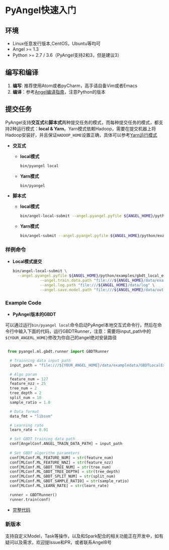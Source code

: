 # PyAngel快速入门

## 环境

* Linux任意发行版本,CentOS，Ubuntu等均可
* Angel >= 1.3
* Python >= 2.7 / 3.6（PyAngel支持2和3，但是建议3）

## 编写和编译

1. **编写**: 推荐使用Atom或者pyCharm，高手请自备Vim或者Emacs
2. **编译**：参考[Angel编译指南](../deploy/source_compile.md)，注意Python的版本


## 提交任务

PyAngel支持**交互式**和**脚本式**两种提交任务的模式，而每种提交任务的模式，都支持2种运行模式：**local & Yarn**。Yarn模式依赖Hadoop，需要在提交机器上将Hadoop安装好，并且保证`HADOOP_HOME`设置正确，具体可以参考[Yarn运行模式](../deploy/run_on_yarn.md)

- **交互式**

	* **local模式**

		```bash
		bin/pyangel local
		```
	* **Yarn模式**

		```bash
		bin/pyangel
		```

- **脚本式**

  - **local模式**

    ```bash
	bin/angel-local-submit --angel.pyangel.pyfile ${ANGEL_HOME}/python/examples/gbdt_local_example/py
	```

  - **Yarn模式**
	
	```bash
	bin/angel-submit --angel.pyangel.pyfile ${ANGEL_HOME}/python/examples/gbdt_example.py
	```



### **样例命令**

* **Local模式提交**

  ```bash
  bin/angel-local-submit \
    --angel.pyangel.pyfile ${ANGEL_HOME}/python/examples/gbdt_local_example.py \
			  --angel.train.data.path "file:///${ANGEL_HOME}/data/exampledata/GBDTLocalExampleData/agaricus.txt.train" \
			  --angel.log.path "file:///${ANGEL_HOME}/data/log" \
			  --angel.save.model.path "file:///${ANGEL_HOME}/data/output"
	```

### Example Code

* **PyAngel版本的GBDT**
    
可以通过运行`bin/pyangel local`命令启动PyAngel本地交互式命令行，然后在命令行中输入下面的代码，运行GBDTRunner，注意：需要将input_path中的`${YOUR_ANGERL_HOME}`修改为你自己的angel绝对安装路径    

  ```Python

   from pyangel.ml.gbdt.runner import GBDTRunner

	# Trainning data input path
	input_path = "file:///${YOUR_ANGEL_HOME}/data/exampledata/GBDTLocalExampleData/agaricus.txt.train"

    # Algo param
    feature_num = 127
    feature_nzz = 25
    tree_num = 2
    tree_depth = 2
    split_num = 10
    sample_ratio = 1.0

    # Data format
    data_fmt = "libsvm"

    # Learning rate
    learn_rate = 0.01

    # Set GBDT training data path
    conf[AngelConf.ANGEL_TRAIN_DATA_PATH] = input_path
    
    # Set GBDT algorithm parameters
    conf[MLConf.ML_FEATURE_NUM] = str(feature_num)
    conf[MLConf.ML_FEATURE_NNZ] = str(feature_nzz)
    conf[MLConf.ML_GBDT_TREE_NUM] = str(tree_num)
    conf[MLConf.ML_GBDT_TREE_DEPTH] = str(tree_depth)
    conf[MLConf.ML_GBDT_SPLIT_NUM] = str(split_num)
    conf[MLConf.ML_GBDT_SAMPLE_RATIO] = str(sample_ratio)
    conf[MLConf.ML_LEARN_RATE] = str(learn_rate)

    runner = GBDTRunner()
    runner.train(conf)
   ```

* [完整代码](../../angel-ps/examples/src/main/python/gbdt_example.py)

### 新版本

支持自定义Model，Task等操作，以及和Spark配合的相关功能正在开发中，如有疑问以及需求，欢迎提Issue和PR，或者联系Angel8号
